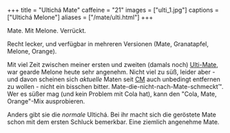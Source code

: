 +++
title = "Ultichá Mate"
caffeine = "21"
images = ["ulti_1.jpg"]
captions = ["Ultichá Melone"]
aliases = ["/mate/ulti.html"]
+++

Mate. Mit Melone. Verrückt.

Recht lecker, und verfügbar in mehreren Versionen (Mate, Granatapfel, Melone, Orange).

Mit viel Zeit zwischen meiner ersten und zweiten (damals noch) [Ulti-Mate](http://www.ulticha-mate.de/), war gearde Melone heute sehr angenehm. Nicht viel zu süß, leider aber - und davon scheinen sich *aktuelle* Maten seit [CM](/mate/club.html) auch unbedingt entfernen zu wollen - nicht ein bisschen bitter. Mate-die-nicht-nach-Mate-schmeckt™. Wer es süßer mag (und kein Problem mit Cola hat), kann den "Cola, Mate, Orange"-Mix ausprobieren.

Anders gibt sie die *normale* Ultichá. Bei ihr macht sich die geröstete Mate schon mit dem ersten Schluck bemerkbar. Eine ziemlich angenehme Mate.
